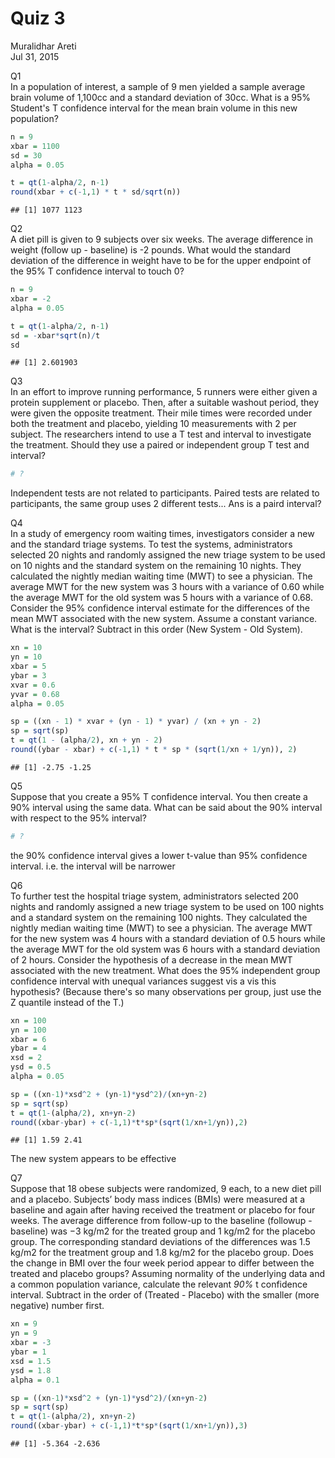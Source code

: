 # Quiz 3

Muralidhar Areti  
Jul 31, 2015


Q1  
In a population of interest, a sample of 9 men yielded a sample average brain volume of 1,100cc and a standard deviation of 30cc. What is a 95% Student's T confidence interval for the mean brain volume in this new population?

```r
n = 9
xbar = 1100
sd = 30
alpha = 0.05

t = qt(1-alpha/2, n-1)
round(xbar + c(-1,1) * t * sd/sqrt(n))
```

```
## [1] 1077 1123
```

Q2  
A diet pill is given to 9 subjects over six weeks. The average difference in weight (follow up - baseline) is -2 pounds. What would the standard deviation of the difference in weight have to be for the upper endpoint of the 95% T confidence interval to touch 0?

```r
n = 9
xbar = -2
alpha = 0.05

t = qt(1-alpha/2, n-1)
sd = -xbar*sqrt(n)/t
sd
```

```
## [1] 2.601903
```

Q3  
In an effort to improve running performance, 5 runners were either given a protein supplement or placebo. Then, after a suitable washout period, they were given the opposite treatment. Their mile times were recorded under both the treatment and placebo, yielding 10 measurements with 2 per subject. The researchers intend to use a T test and interval to investigate the treatment. Should they use a paired or independent group T test and interval?

```r
# ?
```

Independent tests are not related to participants. Paired tests are related to participants, the same group uses 2 different tests...
Ans is a paird interval?  

Q4  
In a study of emergency room waiting times, investigators consider a new and the standard triage systems. To test the systems, administrators selected 20 nights and randomly assigned the new triage system to be used on 10 nights and the standard system on the remaining 10 nights. They calculated the nightly median waiting time (MWT) to see a physician. The average MWT for the new system was 3 hours with a variance of 0.60 while the average MWT for the old system was 5 hours with a variance of 0.68. Consider the 95% confidence interval estimate for the differences of the mean MWT associated with the new system. Assume a constant variance. What is the interval? Subtract in this order (New System - Old System). 

```r
xn = 10
yn = 10
xbar = 5
ybar = 3
xvar = 0.6
yvar = 0.68
alpha = 0.05

sp = ((xn - 1) * xvar + (yn - 1) * yvar) / (xn + yn - 2)
sp = sqrt(sp)
t = qt(1 - (alpha/2), xn + yn - 2)
round((ybar - xbar) + c(-1,1) * t * sp * (sqrt(1/xn + 1/yn)), 2)
```

```
## [1] -2.75 -1.25
```

Q5  
Suppose that you create a 95% T confidence interval. You then create a 90% interval using the same data. What can be said about the 90% interval with respect to the 95% interval?

```r
# ?
```

the 90% confidence interval gives a lower t-value than 95% confidence interval. i.e. the interval will be narrower

Q6  
To further test the hospital triage system, administrators selected 200 nights and randomly assigned a new triage system to be used on 100 nights and a standard system on the remaining 100 nights. They calculated the nightly median waiting time (MWT) to see a physician. The average MWT for the new system was 4 hours with a standard deviation of 0.5 hours while the average MWT for the old system was 6 hours with a standard deviation of 2 hours. Consider the hypothesis of a decrease in the mean MWT associated with the new treatment. What does the 95% independent group confidence interval with unequal variances suggest vis a vis this hypothesis? (Because there's so many observations per group, just use the Z quantile instead of the T.)

```r
xn = 100
yn = 100
xbar = 6
ybar = 4
xsd = 2
ysd = 0.5
alpha = 0.05

sp = ((xn-1)*xsd^2 + (yn-1)*ysd^2)/(xn+yn-2)
sp = sqrt(sp)
t = qt(1-(alpha/2), xn+yn-2)
round((xbar-ybar) + c(-1,1)*t*sp*(sqrt(1/xn+1/yn)),2)
```

```
## [1] 1.59 2.41
```
The new system appears to be effective  

Q7  
Suppose that 18 obese subjects were randomized, 9 each, to a new diet pill and a placebo. Subjects’ body mass indices (BMIs) were measured at a baseline and again after having received the treatment or placebo for four weeks. The average difference from follow-up to the baseline (followup - baseline) was −3 kg/m2 for the treated group and 1 kg/m2 for the placebo group. The corresponding standard deviations of the differences was 1.5 kg/m2 for the treatment group and 1.8 kg/m2 for the placebo group. Does the change in BMI over the four week period appear to differ between the treated and placebo groups? Assuming normality of the underlying data and a common population variance, calculate the relevant *90%* t confidence interval. Subtract in the order of (Treated - Placebo) with the smaller (more negative) number first.

```r
xn = 9
yn = 9
xbar = -3
ybar = 1
xsd = 1.5
ysd = 1.8
alpha = 0.1

sp = ((xn-1)*xsd^2 + (yn-1)*ysd^2)/(xn+yn-2)
sp = sqrt(sp)
t = qt(1-(alpha/2), xn+yn-2)
round((xbar-ybar) + c(-1,1)*t*sp*(sqrt(1/xn+1/yn)),3)
```

```
## [1] -5.364 -2.636
```

